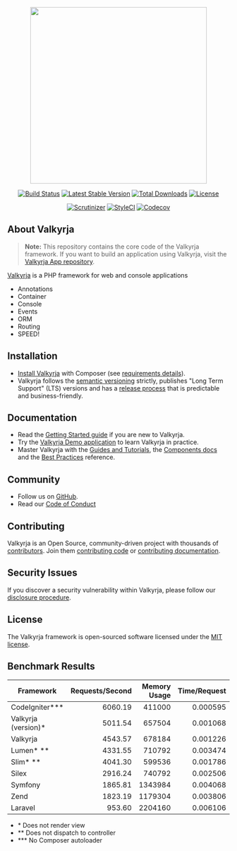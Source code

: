 <p align="center"><a href="https://valkyrja.io" target="_blank">
    <img src="https://i.imgur.com/bnZA2RT.png" width="400">
</a></p>
<p align="center">
    <a href="https://travis-ci.org/valkyrjaio/valkyrja"><img src="https://travis-ci.org/valkyrjaio/valkyrja.svg" alt="Build Status"></a>
    <a href="https://packagist.org/packages/valkyrja/valkyrja"><img src="https://poser.pugx.org/valkyrja/valkyrja/v/stable.svg" alt="Latest Stable Version"></a>
    <a href="https://packagist.org/packages/valkyrja/valkyrja"><img src="https://poser.pugx.org/valkyrja/valkyrja/d/total.svg" alt="Total Downloads"></a>
    <a href="https://packagist.org/packages/valkyrja/valkyrja"><img src="https://poser.pugx.org/valkyrja/valkyrja/license.svg" alt="License"></a>
</p>
<p align="center">
    <!-- <a href="https://packagist.org/packages/valkyrja/valkyrja"><img src="https://poser.pugx.org/valkyrja/valkyrja/v/unstable" alt="Unstable Version"></a> -->
    <a href="https://scrutinizer-ci.com/g/valkyrjaio/valkyrja/"><img src="https://scrutinizer-ci.com/g/valkyrjaio/valkyrja/badges/quality-score.png?b=master" alt="Scrutinizer"></a>
    <a href="https://styleci.io/repos/89089332"><img src="https://styleci.io/repos/89089332/shield?branch=master&style=flat" alt="StyleCI"></a>
    <!-- <a href="https://coveralls.io/github/valkyrjaio/valkyrja?branch=master"><img src="https://coveralls.io/repos/github/valkyrjaio/valkyrja/badge.svg?branch=master" alt="Coverage Status" /></a> -->
    <a href="https://codecov.io/gh/valkyrjaio/valkyrja"><img src="https://codecov.io/gh/valkyrjaio/valkyrja/branch/master/graph/badge.svg" alt="Codecov" /></a>
</p>

About Valkyrja
------------

> **Note:** This repository contains the core code of the Valkyrja framework.
> If you want to build an application using Valkyrja, visit the [Valkyrja App repository][Valkyrja App repository].

[Valkyrja][Valkyrja] is a PHP framework for web and console applications

- Annotations
- Container
- Console
- Events
- ORM
- Routing
- SPEED!

Installation
------------

* [Install Valkyrja][4] with Composer (see [requirements details][3]).
* Valkyrja follows the [semantic versioning][5] strictly, publishes "Long Term
  Support" (LTS) versions and has a [release process][6] that is predictable and
  business-friendly.

Documentation
-------------

* Read the [Getting Started guide][7] if you are new to Valkyrja.
* Try the [Valkyrja Demo application][2] to learn Valkyrja in practice.
* Master Valkyrja with the [Guides and Tutorials][8], the [Components docs][9]
  and the [Best Practices][10] reference.

Community
---------

* Follow us on [GitHub][11].
* Read our [Code of Conduct][12]

Contributing
------------

Valkyrja is an Open Source, community-driven project with thousands of
[contributors][13]. Join them [contributing code][14] or [contributing documentation][15].

Security Issues
---------------

If you discover a security vulnerability within Valkyrja, please follow our
[disclosure procedure][16].

License
---------------

The Valkyrja framework is open-sourced software licensed under the [MIT license][MIT license].

Benchmark Results
---------------

|Framework            |Requests/Second|Memory Usage|Time/Request|Files Loaded|
|---------------------|--------------:|-----------:|-----------:|-----------:|
|CodeIgniter***       |        6060.19|      411000|    0.000595|          27|
|Valkyrja (version)*  |        5011.54|      657504|    0.001068|          85|
|Valkyrja             |        4543.57|      678184|    0.001226|          93|
|Lumen* **            |        4331.55|      710792|    0.003474|          79|
|Slim* **             |        4041.30|      599536|    0.001786|         126|
|Silex                |        2916.24|      740792|    0.002506|         146|
|Symfony              |        1865.81|     1343984|    0.004068|         312|
|Zend                 |        1823.19|     1179304|    0.003806|         204|
|Laravel              |         953.60|     2204160|    0.006106|         277|

* \* Does not render view
* \*\* Does not dispatch to controller
* \*\*\* No Composer autoloader

[Valkyrja]: https://valkyrja.io
[2]: https://valkyrja.io
[3]: https://valkyrja.io
[4]: https://valkyrja.io
[5]: https://valkyrja.io
[6]: https://valkyrja.io
[7]: https://valkyrja.io
[8]: https://valkyrja.io
[9]: https://valkyrja.io
[10]: https://valkyrja.io
[11]: https://valkyrja.io
[12]: https://valkyrja.io
[13]: https://valkyrja.io
[14]: https://valkyrja.io
[15]: https://valkyrja.io
[16]: https://valkyrja.io
[MIT license]: https://opensource.org/licenses/MIT
[Valkyrja App repository]: https://github.com/valkyrjaio/application
